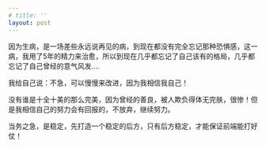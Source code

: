 ```yaml
---
# title: ''
layout: post
---
```

因为生病，是一场差些永远说再见的病，到现在都没有完全忘记那种恐惧感，这一病，我用了5年的精力来治愈，所以到现在几乎都忘记了自己该有的格局，几乎都忘记了自己曾经的意气风发....

我给自己说：不急，可以慢慢来改进，因为我相信我自己！

没有谁是十全十美的那么完美，因为曾经的善良，被人欺负得体无完肤，很惨！但是我相信自己的努力会有回报的，不放弃，继续努力。  

当务之急，是稳定，先打造一个稳定的后方，只有后方稳定，才能保证前端能打好仗！